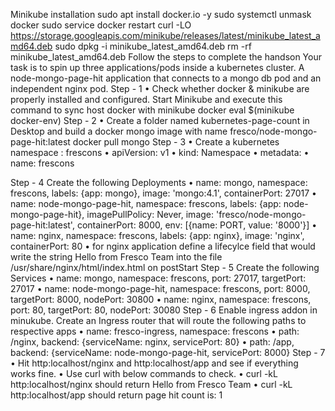 Minikube installation
sudo apt install docker.io -y 
sudo systemctl unmask docker
sudo service docker restart
curl -LO https://storage.googleapis.com/minikube/releases/latest/minikube_latest_amd64.deb
sudo dpkg -i minikube_latest_amd64.deb
rm -rf minikube_latest_amd64.deb
Follow the steps to complete the handson
Your task is to spin up three applications/pods inside a kubernetes cluster.
 A node-mongo-page-hit application that connects to a mongo db pod and an independent nginx pod.
Step - 1
•	Check whether docker & minikube are properly installed and configured. Start Minikube and execute this command to sync host docker with minikube docker eval $(minikube docker-env)
Step - 2
•	Create a folder named kubernetes-page-count in Desktop and build a docker mongo image with name fresco/node-mongo-page-hit:latest
docker pull mongo
Step - 3
•	Create a kubernetes namespace : frescons
•	apiVersion: v1
•	kind: Namespace
•	metadata:
•	  name: frescons

Step - 4
Create the following Deployments
•	name: mongo, namespace: frescons, labels: {app: mongo}, image: 'mongo:4.1', containerPort: 27017
•	name: node-mongo-page-hit, namespace: frescons, labels: {app: node-mongo-page-hit}, imagePullPolicy: Never, image: 'fresco/node-mongo-page-hit:latest', containerPort: 8000, env: [{name: PORT, value: '8000'}]
•	name: nginx, namespace: frescons, labels: {app: nginx}, image: 'nginx', containerPort: 80
•	for nginx application define a lifecylce field that would write the string Hello from Fresco Team into the file /usr/share/nginx/html/index.html on postStart
Step - 5
Create the following Services
•	name: mongo, namespace: frescons, port: 27017, targetPort: 27017
•	name: node-mongo-page-hit, namespace: frescons, port: 8000, targetPort: 8000, nodePort: 30800
•	name: nginx, namespace: frescons, port: 80, targetPort: 80, nodePort: 30080
Step - 6
Enable ingress addon in minukube. Create an Ingress router that will route the following paths to respective apps
•	name: fresco-ingress, namespace: frescons
•	path: /nginx, backend: {serviceName: nginx, servicePort: 80}
•	path: /app, backend: {serviceName: node-mongo-page-hit, servicePort: 8000}
Step - 7
•	Hit http:localhost/nginx and http:localhost/app and see if everything works fine.
•	Use curl with below commands to check.
•	curl -kL http:localhost/nginx should return Hello from Fresco Team
•	curl -kL http:localhost/app should return page hit count is: 1



